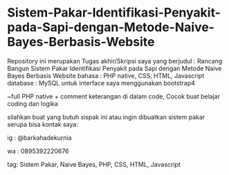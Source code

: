 # Sistem-Pakar-Identifikasi-Penyakit-pada-Sapi-dengan-Metode-Naive-Bayes-Berbasis-Website
Repository ini merupakan Tugas akhir/Skripsi saya 
yang berjudul : Rancang Bangun Sistem Pakar Identifikasi Penyakit pada Sapi dengan Metode Naive Bayes Berbasis Website 
bahasa : PHP native, CSS, HTML, Javascript
database : MySQL
untuk interface saya menggunakan bootstrap4

~full PHP native + comment keterangan di dalam code, Cocok buat belajar coding dan logika

silahkan buat yang butuh sispak ini atau ingin dibuatkan sistem pakar serupa bisa kontak saya:

ig : @barkahadekurnia 

wa : 0895392220676

tag: Sistem Pakar, Naive Bayes, PHP, CSS, HTML, Javascript
